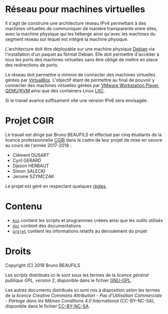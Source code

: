 # Réseau pour machines virtuelles

Il s'agit de construire une architecture réseau IPv4 permettant à des machines virtuelles de communiquer de manière transparente entre elles, avec la machine physique qui les héberge ainsi qu'avec les machines du segment réseau sur lequel est intégré la machine physique.

L'architecture doit être déployable sur une machine physique [Debian](https://www.debian.org) via l'installation d'un paquet au format Debian. Elle doit permettre d'accéder à tous les ports des machines virtuelles sans être obligé de mettre en place des redirections de ports.

Le réseau doit permettre *a minima* de connecter des machines virtuelles gérées par [VirtualBox](https://www.virtualbox.org/). L'objectif étant de permettre au final de pouvoir y connecter des machines virtuelles gérées par [VMware Workstation Player](https://www.vmware.com/products/workstation-player.html), [QEMU](https://www.qemu.org)/[KVM](http://www.linux-kvm.org) ainsi que des containers Linux [LXC](https://linuxcontainers.org).

Si le travail avance suffisament vite une version IPv6 sera envisagée.

# Projet CGIR

Le travail est dirigé par Bruno BEAUFILS et effectué par cinq étudiants de la licence professionnelle [CGIR](http://cgir.univ-lille1.fr) dans le cadre de leur projet de mise en oeuvre au cours de l'année 2017-2018 :

- Clément DUSART
- Cyril GERARD
- Djezon HERBAUT
- Simon SALECKI
- Jerome SZYMCZAK

Le projet est géré en respectant quelques [règles](local/regles.md).

# Contenu

- [`bin`](bin) contient les scripts et programmes créées ainsi que les outils utilisés
- [`doc`](doc) contient des documentations
- [`projet`](projet) contient les informations relatifs au déroulement du projet

# Droits

Copyright (C) 2018 Bruno BEAUFILS

Les scripts distribués ici le sont sous les termes de la *licence général publique GPL, version 2*, disponible dans le fichier [GNU-GPL](GNU-GPL).

Les autres documents distribués ici sont mis à disposition selon les termes de la *licence Creative Commons Attribution - Pas d’Utilisation Commerciale - Partage dans les Mêmes Conditions 4.0 International* (CC-BY-NC-SA), disponible dans le fichier [CC-BY-NC-SA](CC-BY-NC-SA).


